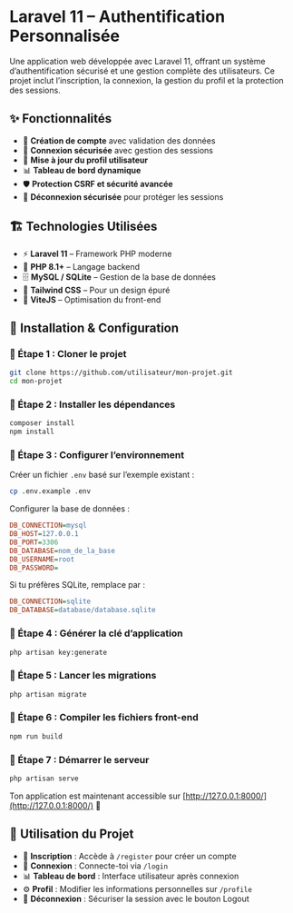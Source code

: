 # Laravel 11 – Authentification Personnalisée

Une application web développée avec Laravel 11, offrant un système d’authentification sécurisé et une gestion complète des utilisateurs. Ce projet inclut l’inscription, la connexion, la gestion du profil et la protection des sessions.

## ✨ Fonctionnalités

- 🔐 **Création de compte** avec validation des données
- 🔑 **Connexion sécurisée** avec gestion des sessions
- 👤 **Mise à jour du profil utilisateur**
- 📊 **Tableau de bord dynamique**
- 🛡️ **Protection CSRF et sécurité avancée**
- 🚪 **Déconnexion sécurisée** pour protéger les sessions

## 🏗️ Technologies Utilisées

- ⚡ **Laravel 11** – Framework PHP moderne
- 🐘 **PHP 8.1+** – Langage backend
- 🗄️ **MySQL / SQLite** – Gestion de la base de données
- 🎨 **Tailwind CSS** – Pour un design épuré
- 🚀 **ViteJS** – Optimisation du front-end

## 🚀 Installation & Configuration

### 🔻 Étape 1 : Cloner le projet

```bash
git clone https://github.com/utilisateur/mon-projet.git
cd mon-projet
```

### 🔻 Étape 2 : Installer les dépendances

```bash
composer install
npm install
```

### 🔻 Étape 3 : Configurer l’environnement

Créer un fichier `.env` basé sur l’exemple existant :

```bash
cp .env.example .env
```

Configurer la base de données :

```ini
DB_CONNECTION=mysql
DB_HOST=127.0.0.1
DB_PORT=3306
DB_DATABASE=nom_de_la_base
DB_USERNAME=root
DB_PASSWORD=
```

Si tu préfères SQLite, remplace par :

```ini
DB_CONNECTION=sqlite
DB_DATABASE=database/database.sqlite
```

### 🔻 Étape 4 : Générer la clé d’application

```bash
php artisan key:generate
```

### 🔻 Étape 5 : Lancer les migrations

```bash
php artisan migrate
```

### 🔻 Étape 6 : Compiler les fichiers front-end

```bash
npm run build
```

### 🔻 Étape 7 : Démarrer le serveur

```bash
php artisan serve
```

Ton application est maintenant accessible sur [http://127.0.0.1:8000/](http://127.0.0.1:8000/) 🎉

## 🎯 Utilisation du Projet

- 📝 **Inscription** : Accède à `/register` pour créer un compte
- 🔑 **Connexion** : Connecte-toi via `/login`
- 📊 **Tableau de bord** : Interface utilisateur après connexion
- ⚙️ **Profil** : Modifier les informations personnelles sur `/profile`
- 🚪 **Déconnexion** : Sécuriser la session avec le bouton Logout